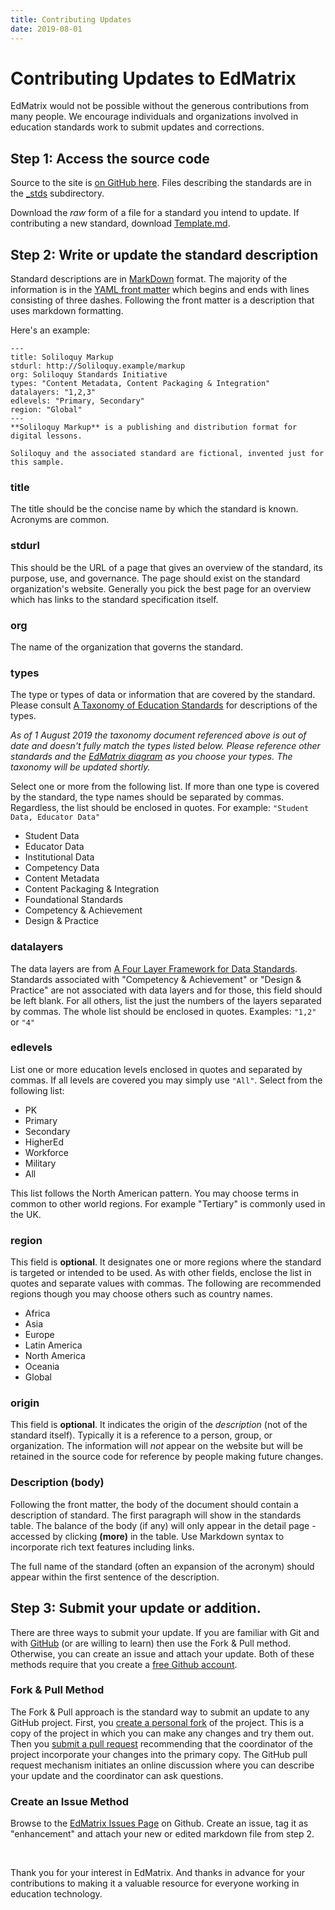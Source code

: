 ```yaml
---
title: Contributing Updates
date: 2019-08-01
---
```

# Contributing Updates to EdMatrix

EdMatrix would not be possible without the generous contributions from many people. We encourage individuals and organizations involved in education standards work to submit updates and corrections.

## Step 1: Access the source code

Source to the site is [on GitHub here](https://github.com/EdMatrix/edmatrix.github.io). Files describing the standards are in the [_stds](https://github.com/EdMatrix/edmatrix.github.io/tree/master/_stds) subdirectory.

Download the *raw* form of a file for a standard you intend to update. If contributing a new standard, download [Template.md](https://raw.githubusercontent.com/EdMatrix/edmatrix.github.io/master/_stds/Template.md).

## Step 2: Write or update the standard description

Standard descriptions are in [MarkDown](https://guides.github.com/features/mastering-markdown/) format. The majority of the information is in the [YAML front matter](https://jekyllrb.com/docs/front-matter/) which begins and ends with lines consisting of three dashes. Following the front matter is a description that uses markdown formatting.

Here's an example:

    ---
    title: Soliloquy Markup  
    stdurl: http://Soliloquy.example/markup
    org: Soliloquy Standards Initiative
    types: "Content Metadata, Content Packaging & Integration"
    datalayers: "1,2,3"
    edlevels: "Primary, Secondary"
    region: "Global"
    ---
    **Soliloquy Markup** is a publishing and distribution format for digital lessons.
    
    Soliloquy and the associated standard are fictional, invented just for this sample.

### title
The title should be the concise name by which the standard is known. Acronyms are common.

### stdurl
This should be the URL of a page that gives an overview of the standard, its purpose, use, and governance. The page should exist on the standard organization's website. Generally you pick the best page for an overview which has links to the standard specification itself.

### org
The name of the organization that governs the standard.

### types
The type or types of data or information that are covered by the standard. Please consult [A Taxonomy of Education Standards](http://www.edmatrix.org/taxonomyofstandards.pdf) for descriptions of the types.

*As of 1 August 2019 the taxonomy document referenced above is out of date and doesn't fully match the types listed below. Please reference other standards and the [EdMatrix diagram](/matrix.html) as you choose your types. The taxonomy will be updated shortly.*

Select one or more from the following list. If more than one type is covered by the standard, the type names should be separated by commas. Regardless, the list should be enclosed in quotes. For example: `"Student Data, Educator Data"`

* Student Data
* Educator Data
* Institutional Data
* Competency Data
* Content Metadata
* Content Packaging & Integration
* Foundational Standards
* Competency & Achievement
* Design & Practice

### datalayers
The data layers are from [A Four Layer Framework for Data Standards](http://www.edmatrix.org/fourlayerframework.pdf). Standards associated with "Competency & Achievement" or "Design & Practice" are not associated with data layers and for those, this field should be left blank. For all others, list the just the numbers of the layers separated by commas. The whole list should be enclosed in quotes. Examples: `"1,2"` or `"4"`

### edlevels
List one or more education levels enclosed in quotes and separated by commas. If all levels are covered you may simply use `"All"`. Select from the following list:

* PK
* Primary
* Secondary
* HigherEd
* Workforce
* Military
* All

This list follows the North American pattern. You may choose terms in common to other world regions. For example "Tertiary" is commonly used in the UK.

### region
This field is **optional**. It designates one or more regions where the standard is targeted or intended to be used. As with other fields, enclose the list in quotes and separate values with commas. The following are recommended regions though you may choose others such as country names.

* Africa
* Asia
* Europe
* Latin America
* North America
* Oceania
* Global

### origin
This field is **optional**. It indicates the origin of the *description* (not of the standard itself). Typically it is a reference to a person, group, or organization. The information will *not* appear on the website but will be retained in the source code for reference by people making future changes.

### Description (body)
Following the front matter, the body of the document should contain a description of standard. The first paragraph will show in the standards table. The balance of the body (if any) will only appear in the detail page - accessed by clicking **(more)** in the table. Use Markdown syntax to incorporate rich text features including links.

The full name of the standard (often an expansion of the acronym) should appear within the first sentence of the description.

## Step 3: Submit your update or addition.

There are three ways to submit your update. If you are familiar with Git and with [GitHub](https://github.com/) (or are willing to learn) then use the Fork & Pull method. Otherwise, you can create an issue and attach your update. Both of these methods require that you create a [free Github account](https://github.com/join).

### Fork & Pull Method

The Fork & Pull approach is the standard way to submit an update to any GitHub project. First, you [create a personal fork](https://help.github.com/en/articles/about-forks) of the project. This is a copy of the project in which you can make any changes and try them out. Then you [submit a pull request](https://help.github.com/en/articles/about-pull-requests) recommending that the coordinator of the project incorporate your changes into the primary copy. The GitHub pull request mechanism initiates an online discussion where you can describe your update and the coordinator can ask questions.

### Create an Issue Method

Browse to the [EdMatrix Issues Page](https://github.com/edmatrix/edmatrix.github.io/issues) on Github. Create an issue, tag it as "enhancement" and attach your new or edited markdown file from step 2.

&nbsp;

Thank you for your interest in EdMatrix. And thanks in advance for your contributions to making it a valuable resource for everyone working in education technology.

